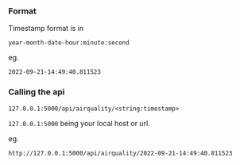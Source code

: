 ### Format

Timestamp format is in

`year-month-date-hour:minute:second`

eg.

`2022-09-21-14:49:40.811523`

### Calling the api

`127.0.0.1:5000/api/airquality/<string:timestamp>`

`127.0.0.1:5000` being your local host or url.

eg.

`http://127.0.0.1:5000/api/airquality/2022-09-21-14:49:40.811523`
